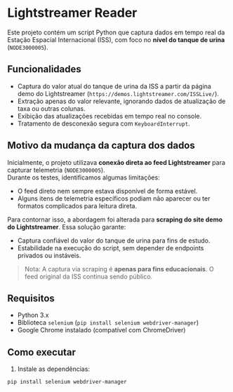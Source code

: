 # Lightstreamer Reader

Este projeto contém um script Python que captura dados em tempo real da Estação Espacial Internacional (ISS), com foco no **nível do tanque de urina** (`NODE3000005`).

## Funcionalidades

- Captura do valor atual do tanque de urina da ISS a partir da página demo do Lightstreamer (`https://demos.lightstreamer.com/ISSLive/`).  
- Extração apenas do valor relevante, ignorando dados de atualização de taxa ou outras colunas.  
- Exibição das atualizações recebidas em tempo real no console.  
- Tratamento de desconexão segura com `KeyboardInterrupt`.  

## Motivo da mudança da captura dos dados

Inicialmente, o projeto utilizava **conexão direta ao feed Lightstreamer** para capturar telemetria (`NODE3000005`).  
Durante os testes, identificamos algumas limitações:

- O feed direto nem sempre estava disponível de forma estável.  
- Alguns itens de telemetria específicos podiam não aparecer ou ter formatos complicados para leitura direta.  

Para contornar isso, a abordagem foi alterada para **scraping do site demo do Lightstreamer**. Essa solução garante:

- Captura confiável do valor do tanque de urina para fins de estudo.  
- Estabilidade na execução do script, sem depender de endpoints privados ou instáveis.  

> Nota: A captura via scraping é **apenas para fins educacionais**. O feed original da ISS continua sendo público.

## Requisitos

- Python 3.x  
- Biblioteca `selenium` (`pip install selenium webdriver-manager`)  
- Google Chrome instalado (compatível com ChromeDriver)  

## Como executar

1. Instale as dependências:

```bash
pip install selenium webdriver-manager
